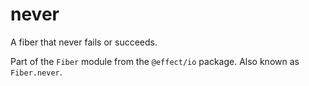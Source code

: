# never

A fiber that never fails or succeeds.

Part of the `Fiber` module from the `@effect/io` package. Also known as `Fiber.never`.
